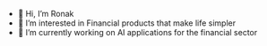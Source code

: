 - 👋 Hi, I’m Ronak
- 👀 I’m interested in Financial products that make life simpler
- 🌱 I’m currently working on AI applications for the financial sector
  

<!---
MechanicalMaster/MechanicalMaster is a ✨ special ✨ repository because its `README.md` (this file) appears on your GitHub profile.
You can click the Preview link to take a look at your changes.
--->
